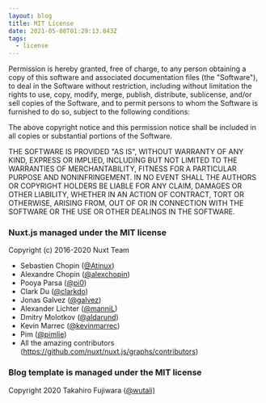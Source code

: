 ```yaml
---
layout: blog
title: MIT License
date: 2021-05-08T01:29:13.843Z
tags:
  - license
---
```

Permission is hereby granted, free of charge, to any person obtaining a copy
of this software and associated documentation files (the "Software"), to deal
in the Software without restriction, including without limitation the rights
to use, copy, modify, merge, publish, distribute, sublicense, and/or sell
copies of the Software, and to permit persons to whom the Software is
furnished to do so, subject to the following conditions:

The above copyright notice and this permission notice shall be included in all
copies or substantial portions of the Software.

THE SOFTWARE IS PROVIDED "AS IS", WITHOUT WARRANTY OF ANY KIND, EXPRESS OR
IMPLIED, INCLUDING BUT NOT LIMITED TO THE WARRANTIES OF MERCHANTABILITY,
FITNESS FOR A PARTICULAR PURPOSE AND NONINFRINGEMENT. IN NO EVENT SHALL THE
AUTHORS OR COPYRIGHT HOLDERS BE LIABLE FOR ANY CLAIM, DAMAGES OR OTHER
LIABILITY, WHETHER IN AN ACTION OF CONTRACT, TORT OR OTHERWISE, ARISING FROM,
OUT OF OR IN CONNECTION WITH THE SOFTWARE OR THE USE OR OTHER DEALINGS IN THE
SOFTWARE.

### Nuxt.js managed under the MIT license

Copyright (c) 2016-2020 Nuxt Team

* Sebastien Chopin ([@Atinux](https://github.com/Atinux))
* Alexandre Chopin ([@alexchopin](https://github.com/alexchopin))
* Pooya Parsa ([@pi0](https://github.com/pi0))
* Clark Du ([@clarkdo](https://github.com/clarkdo))
* Jonas Galvez ([@galvez](https://github.com/galvez))
* Alexander Lichter ([@manniL](https://github.com/manniL))
* Dmitry Molotkov ([@aldarund](https://github.com/aldarund))
* Kevin Marrec ([@kevinmarrec](https://github.com/kevinmarrec))
* Pim ([@pimlie](https://github.com/pimlie))
* All the amazing contributors (https://github.com/nuxt/nuxt.js/graphs/contributors)

### Blog template is managed under the MIT license

Copyright 2020 Takahiro Fujiwara ([@wutali)](https://github.com/wutali)